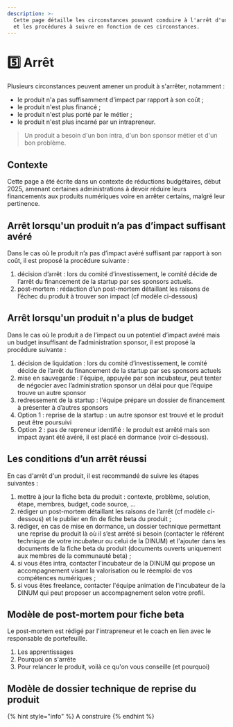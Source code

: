 ```yaml
---
description: >-
  Cette page détaille les circonstances pouvant conduire à l'arrêt d'un produit
  et les procédures à suivre en fonction de ces circonstances.
---
```


# 5️⃣ Arrêt

Plusieurs circonstances peuvent amener un produit à s'arrêter, notamment :&#x20;

* le produit n'a pas suffisamment d'impact par rapport à son coût ;
* le produit n'est plus financé ;
* le produit n'est plus porté par le métier ;
* le produit n'est plus incarné par un intrapreneur.

> Un produit a besoin d'un bon intra, d'un bon sponsor métier et d'un bon problème.

## Contexte

Cette page a été écrite dans un contexte de réductions budgétaires, début 2025, amenant certaines administrations à devoir réduire leurs financements aux produits numériques voire en arrêter certains, malgré leur pertinence.

## Arrêt lorsqu'un produit n’a pas d’impact suffisant avéré

Dans le cas où le produit n’a pas d’impact avéré suffisant par rapport à son coût,  il est proposé la procédure suivante :

1. décision d’arrêt : lors du comité d’investissement, le comité décide de l’arrêt du financement de la startup par ses sponsors actuels.
2. post-mortem : rédaction d’un post-mortem détaillant les raisons de l’échec du produit à trouver son impact (cf modèle ci-dessous)

## Arrêt lorsqu'un produit n'a plus de budget

Dans le cas où le produit a de l’impact ou un potentiel d’impact avéré mais un budget insuffisant de l’administration sponsor, il est proposé la procédure suivante :

1. décision de liquidation : lors du comité d’investissement, le comité décide de l’arrêt du financement de la startup par ses sponsors actuels
2. mise en sauvegarde : l'équipe, appuyée par son incubateur, peut tenter de négocier avec l’administration sponsor un délai pour que l’équipe trouve un autre sponsor
3. redressement de la startup : l'équipe prépare un dossier de financement à présenter à d’autres sponsors
4. Option 1 : reprise de la startup : un autre sponsor est trouvé et le produit peut être poursuivi
5. Option 2 : pas de repreneur identifié : le produit est arrêté mais son impact ayant été avéré, il est placé en dormance (voir ci-dessous).

## Les conditions d’un arrêt réussi

En cas d'arrêt d'un produit, il est recommandé de suivre les étapes suivantes :

1. mettre à jour la fiche beta du produit : contexte, problème, solution, étape, membres, budget, code source, ...
2. rédiger un post-mortem détaillant les raisons de l’arrêt (cf modèle ci-dessous) et le publier en fin de fiche beta du produit ;
3. rédiger, en cas de mise en dormance, un dossier technique permettant une reprise du produit là où il s’est arrêté si besoin (contacter le référent technique de votre incubateur ou celui de la DINUM) et l'ajouter dans les documents de la fiche beta du produit (documents ouverts uniquement aux membres de la communauté beta) ;
4. si vous êtes intra, contacter l'incubateur de la DINUM qui propose un accompagnement visant la valorisation ou le réemploi de vos compétences numériques ;
5. si vous êtes freelance, contacter l'équipe animation de l'incubateur de la DINUM qui peut proposer un accompagnement selon votre profil.

## Modèle de post-mortem pour fiche beta

Le post-mortem est rédigé par l'intrapreneur et le coach en lien avec le responsable de portefeuille.

1. Les apprentissages
2. Pourquoi on s'arrête
3. Pour relancer le produit, voilà ce qu'on vous conseille (et pourquoi)

## Modèle de dossier technique de reprise du produit

{% hint style="info" %}
A construire
{% endhint %}


